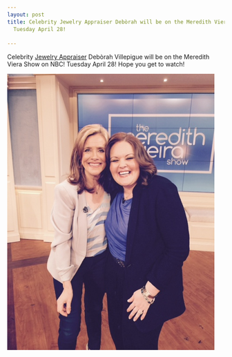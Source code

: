 ```yaml
---
layout: post
title: Celebrity Jewelry Appraiser Debòrah will be on the Meredith Viera Show on NBC!
  Tuesday April 28!

---
```

Celebrity [Jewelry Appraiser](http://thejewelryappraiser.com/) Debòrah Villepigue will be on the Meredith Viera Show on NBC! Tuesday April 28! Hope you get to watch!

![](/uploads/IMG_9473.jpg)
